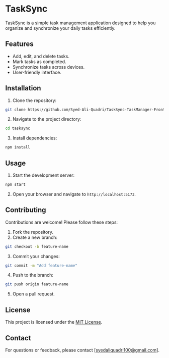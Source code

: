 # TaskSync

TaskSync is a simple task management application designed to help you organize and synchronize your daily tasks efficiently.

## Features

- Add, edit, and delete tasks.
- Mark tasks as completed.
- Synchronize tasks across devices.
- User-friendly interface.

## Installation

1. Clone the repository:
  ```bash
  git clone https://github.com/Syed-Ali-Quadri/TaskSync-TaskManager-Frontend-App
  ```
2. Navigate to the project directory:
  ```bash
  cd tasksync
  ```
3. Install dependencies:
  ```bash
  npm install
  ```

## Usage

1. Start the development server:
  ```bash
  npm start
  ```
2. Open your browser and navigate to `http://localhost:5173`.

## Contributing

Contributions are welcome! Please follow these steps:

1. Fork the repository.
2. Create a new branch:
  ```bash
  git checkout -b feature-name
  ```
3. Commit your changes:
  ```bash
  git commit -m "Add feature-name"
  ```
4. Push to the branch:
  ```bash
  git push origin feature-name
  ```
5. Open a pull request.

## License

This project is licensed under the [MIT License](LICENSE).

## Contact

For questions or feedback, please contact [syedaliquadri100@gmail.com].